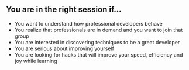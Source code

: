 ## You are in the right session if...
  - You want to understand how professional developers behave<!-- .element: class="fragment" data-fragment-index="1" -->
  - You realize that professionals are in demand and you want to join that group<!-- .element: class="fragment" data-fragment-index="2" -->
  - You are interested in discovering techniques to be a great developer<!-- .element: class="fragment" data-fragment-index="3" -->
  - You are serious about improving yourself<!-- .element: class="fragment" data-fragment-index="4" -->
  - You are looking for hacks that will improve your speed, efficiency and joy while learning<!-- .element: class="fragment" data-fragment-index="5" -->
